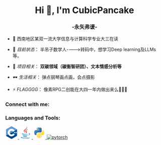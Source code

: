 <h1 align="center">Hi 👋, I'm CubicPancake</h1>
<h3 align="center">-永矢弗谖-</h3>

- 🌱  西南地区某双一流大学信息与计算科学专业大三在读

- 💬 *目前状态*： 半吊子数学人---->转码中，想学习Deep learning及LLMs等。

- 📝 *项目相关*： **双碳领域（碳衡智研团）、文本情感分析等**

- 🕶️ *生活相关*： 弹点钢琴画点画，会点摄影

- ⚡ *FLAGGGG*： 像素RPG二创能在大四一年内做出来么💢💢💢

<h3 align="left">Connect with me:</h3>
<p align="left">
</p>

<h3 align="left">Languages and Tools:</h3>
<p align="left"> <a href="https://www.w3schools.com/cpp/" target="_blank" rel="noreferrer"> <img src="https://raw.githubusercontent.com/devicons/devicon/master/icons/cplusplus/cplusplus-original.svg" alt="cplusplus" width="40" height="40"/> </a> <a href="https://www.java.com" target="_blank" rel="noreferrer"> <img src="https://raw.githubusercontent.com/devicons/devicon/master/icons/java/java-original.svg" alt="java" width="40" height="40"/> </a> <a href="https://www.python.org" target="_blank" rel="noreferrer"> <img src="https://raw.githubusercontent.com/devicons/devicon/master/icons/python/python-original.svg" alt="python" width="40" height="40"/> </a> <a href="https://pytorch.org/" target="_blank" rel="noreferrer"> <img src="https://www.vectorlogo.zone/logos/pytorch/pytorch-icon.svg" alt="pytorch" width="40" height="40"/> </a> </p>
